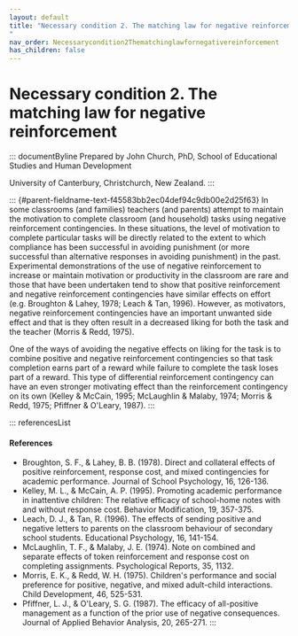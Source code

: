 ```yaml
---
layout: default
title: "Necessary condition 2. The matching law for negative reinforcement 
"
nav_order: Necessarycondition2Thematchinglawfornegativereinforcement
has_children: false
---
```

# Necessary condition 2. The matching law for negative reinforcement 


::: documentByline
Prepared by John Church, PhD, School of Educational Studies and Human
Development

University of Canterbury, Christchurch, New Zealand.
:::

::: {#parent-fieldname-text-f45583bb2ec04def94c9db00e2d25f63}
In some classrooms (and families) teachers (and parents) attempt to
maintain the motivation to complete classroom (and household) tasks
using negative reinforcement contingencies. In these situations, the
level of motivation to complete particular tasks will be directly
related to the extent to which compliance has been successful in
avoiding punishment (or more successful than alternative responses in
avoiding punishment) in the past. Experimental demonstrations of the use
of negative reinforcement to increase or maintain motivation or
productivity in the classroom are rare and those that have been
undertaken tend to show that positive reinforcement and negative
reinforcement contingencies have similar effects on effort (e.g.
Broughton & Lahey, 1978; Leach & Tan, 1996). However, as motivators,
negative reinforcement contingencies have an important unwanted side
effect and that is they often result in a decreased liking for both the
task and the teacher (Morris & Redd, 1975).

One of the ways of avoiding the negative effects on liking for the task
is to combine positive and negative reinforcement contingencies so that
task completion earns part of a reward while failure to complete the
task loses part of a reward. This type of differential reinforcement
contingency can have an even stronger motivating effect than the
reinforcement contingency on its own (Kelley & McCain, 1995; McLaughlin
& Malaby, 1974; Morris & Redd, 1975; Pfiffner & O'Leary, 1987).
:::

::: referencesList
#### References

-   Broughton, S. F., & Lahey, B. B. (1978). Direct and collateral
    effects of positive reinforcement, response cost, and mixed
    contingencies for academic performance. Journal of School
    Psychology, 16, 126-136.
-   Kelley, M. L., & McCain, A. P. (1995). Promoting academic
    performance in inattentive children: The relative efficacy of
    school-home notes with and without response cost. Behavior
    Modification, 19, 357-375.
-   Leach, D. J., & Tan, R. (1996). The effects of sending positive and
    negative letters to parents on the classroom behaviour of secondary
    school students. Educational Psychology, 16, 141-154.
-   McLaughlin, T. F., & Malaby, J. E. (1974). Note on combined and
    separate effects of token reinforcement and response cost on
    completing assignments. Psychological Reports, 35, 1132.
-   Morris, E. K., & Redd, W. H. (1975). Children's performance and
    social preference for positive, negative, and mixed adult-child
    interactions. Child Development, 46, 525-531.
-   Pfiffner, L. J., & O\'Leary, S. G. (1987). The efficacy of
    all-positive management as a function of the prior use of negative
    consequences. Journal of Applied Behavior Analysis, 20, 265-271.
:::
